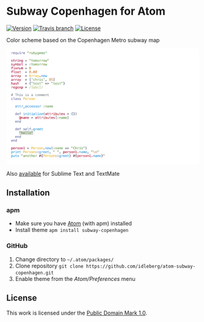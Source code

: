 # Subway Copenhagen for Atom

[![Version](https://img.shields.io/apm/v/subway-copenhagen.svg?style=flat-square)](https://atom.io/themes/subway-copenhagen)
[![Travis branch](https://img.shields.io/travis/idleberg/atom-subway-copenhagen/master.svg?style=flat-square)](https://travis-ci.org/idleberg/atom-subway-copenhagen)
[![License](https://img.shields.io/apm/l/subway-copenhagen.svg?style=flat-square)](http://creativecommons.org/publicdomain/zero/1.0/legalcode)

Color scheme based on the Copenhagen Metro subway map

![Screenshot](https://raw.githubusercontent.com/idleberg/atom-subway-copenhagen/master/preview.png)

Also [available](https://github.com/idleberg/Subway.tmTheme) for Sublime Text and TextMate

## Installation

### apm

* Make sure you have [Atom](https://atom.io/) (with apm) installed
* Install theme `apm install subway-copenhagen`

### GitHub

1. Change directory to `~/.atom/packages/`
2. Clone repository `git clone https://github.com/idleberg/atom-subway-copenhagen.git`
3. Enable theme from the *Atom/Preferences* menu

## License

This work is licensed under the [Public Domain Mark 1.0](https://creativecommons.org/publicdomain/mark/1.0/).